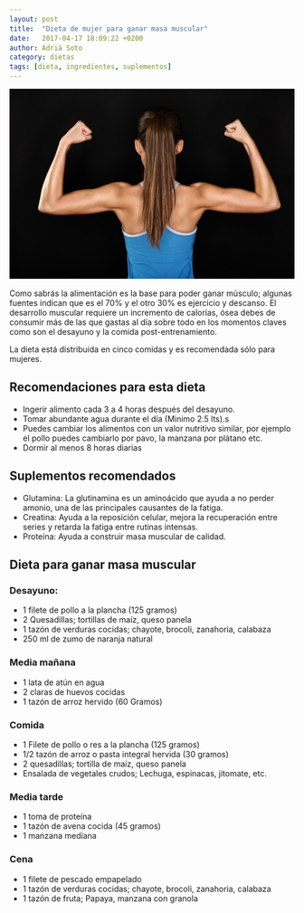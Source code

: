 ```yaml
---
layout: post
title:  "Dieta de mujer para ganar masa muscular"
date:   2017-04-17 18:09:22 +0200
author: Adrià Soto
category: dietas
tags: [dieta, ingredientes, suplementos]
---
```

![Dieta mujer para masa muscular](/assets/dieta_mujer_masa_muscular.jpg)

Como sabrás la alimentación es la base para poder ganar músculo; algunas fuentes indican que 
es el 70% y el otro 30% es ejercicio y descanso. El desarrollo muscular requiere un incremento 
de calorías, ósea debes de consumir más de las que gastas al día sobre todo en los momentos 
claves como son el desayuno y la comida post-entrenamiento.

La dieta está distribuida en cinco comidas y es recomendada sólo para mujeres.

<!--excerpt-->

## Recomendaciones para esta dieta

* Ingerir alimento cada 3 a 4 horas después del desayuno.
* Tomar abundante agua durante el día (Minimo 2.5 lts).s
* Puedes cambiar los alimentos con un valor nutritivo similar, por ejemplo el pollo puedes 
cambiarlo por pavo, la manzana por plátano etc.
* Dormir al menos 8 horas diarias

## Suplementos recomendados

* Glutamina: La glutinamina es un aminoácido que ayuda a no perder amonio, una de las 
principales causantes de la fatiga.
* Creatina: Ayuda a la reposición celular, mejora la recuperación entre series y 
retarda la fatiga entre rutinas intensas.
* Proteína: Ayuda a construir masa muscular de calidad.

## Dieta para ganar masa muscular

### Desayuno:

* 1 filete de pollo a la plancha (125 gramos)
* 2 Quesadillas; tortillas de maíz, queso panela
* 1 tazón de verduras cocidas; chayote, brocoli, zanahoria, calabaza
* 250 ml de zumo de naranja natural

### Media mañana

* 1 lata de atún en agua
* 2 claras de huevos cocidas
* 1 tazón de arroz hervido (60 Gramos)

### Comida

* 1 Filete de pollo o res a la plancha (125 gramos)
* 1/2 tazón de arroz o pasta integral hervida (30 gramos)
* 2 quesadillas; tortilla de maíz, queso panela
* Ensalada de vegetales crudos; Lechuga, espinacas, jitomate, etc.

### Media tarde

* 1 toma de proteína
* 1 tazón de avena cocida (45 gramos)
* 1 manzana mediana

### Cena

* 1 filete de pescado empapelado
* 1 tazón de verduras cocidas; chayote, brocoli, zanahoria, calabaza
* 1 tazón de fruta; Papaya, manzana con granola
